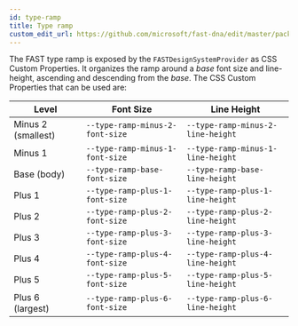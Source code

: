 ```yaml
---
id: type-ramp
title: Type ramp
custom_edit_url: https://github.com/microsoft/fast-dna/edit/master/packages/web-components/fast-components/docs/guide/type-ramp.doc.md
---
```


The FAST type ramp is exposed by the `FASTDesignSystemProvider` as CSS Custom Properties. It organizes the ramp around a _base_ font size and line-height, ascending and descending from the _base_. The CSS Custom Properties that can be used are:

| Level              | Font Size                       | Line Height                      |
|--------------------|---------------------------------|----------------------------------|
| Minus 2 (smallest) | `--type-ramp-minus-2-font-size` | `--type-ramp-minus-2-line-height`|
| Minus 1            | `--type-ramp-minus-1-font-size` | `--type-ramp-minus-1-line-height`|
| Base (body)        | `--type-ramp-base-font-size`    | `--type-ramp-base-line-height`   |
| Plus 1             | `--type-ramp-plus-1-font-size`  | `--type-ramp-plus-1-line-height` |
| Plus 2             | `--type-ramp-plus-2-font-size`  | `--type-ramp-plus-2-line-height` |
| Plus 3             | `--type-ramp-plus-3-font-size`  | `--type-ramp-plus-3-line-height` |
| Plus 4             | `--type-ramp-plus-4-font-size`  | `--type-ramp-plus-4-line-height` |
| Plus 5             | `--type-ramp-plus-5-font-size`  | `--type-ramp-plus-5-line-height` |
| Plus 6 (largest)   | `--type-ramp-plus-6-font-size`  | `--type-ramp-plus-6-line-height` |
